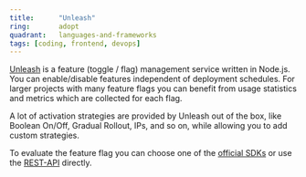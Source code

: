 ```yaml
---
title:      "Unleash"
ring:       adopt
quadrant:   languages-and-frameworks
tags: [coding, frontend, devops]
---
```


[Unleash](https://www.getunleash.io/) is a feature (toggle / flag) management service written in Node.js. 
You can enable/disable features independent of deployment schedules. For larger projects with many feature flags 
you can benefit from usage statistics and metrics which are collected for each flag.

<!--except-->

A lot of activation strategies are provided by Unleash out of the box, like Boolean On/Off, Gradual Rollout, 
IPs, and so on, while allowing you to add custom strategies.

To evaluate the feature flag you can choose one of the [official SDKs](https://docs.getunleash.io/sdks#official-sdks) 
or use the [REST-API](https://docs.getunleash.io/api) directly.
